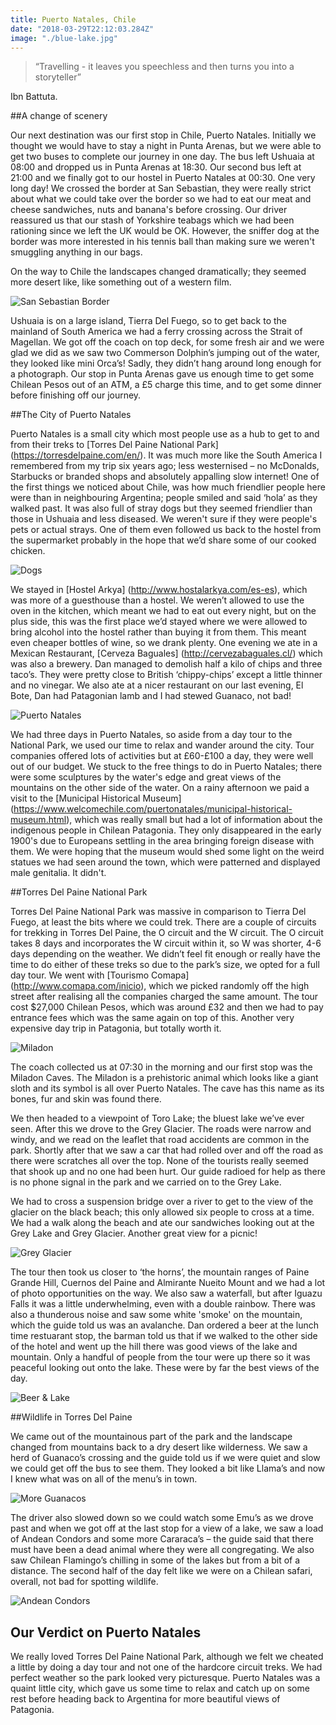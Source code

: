 ```yaml
---
title: Puerto Natales, Chile
date: "2018-03-29T22:12:03.284Z"
image: "./blue-lake.jpg"
---
```


>“Travelling - it leaves you speechless and then turns you into a storyteller”

Ibn Battuta.


##A change of scenery

Our next destination was our first stop in Chile, Puerto Natales. Initially we thought we would have to stay a night in Punta Arenas, but we were able to get two buses to complete our journey in one day. The bus left Ushuaia at 08:00 and dropped us in Punta Arenas at 18:30. Our second bus left at 21:00 and we finally got to our hostel in Puerto Natales at 00:30. One very long day! We crossed the border at San Sebastian, they were really strict about what we could take over the border so we had to eat our meat and cheese sandwiches, nuts and banana's before crossing. Our driver reassured us that our stash of Yorkshire teabags which we had been rationing since we left the UK would be OK. However, the sniffer dog at the border was more interested in his tennis ball than making sure we weren't smuggling anything in our bags.

On the way to Chile the landscapes changed dramatically; they seemed more desert like, like something out of a western film.

![San Sebastian Border](./san-sebastian-border.jpg "San Sebastian Border")

Ushuaia is on a large island, Tierra Del Fuego, so to get back to the mainland of South America we had a ferry crossing across the Strait of Magellan. We got off the coach on top deck, for some fresh air and we were glad we did as we saw two Commerson Dolphin’s jumping out of the water, they looked like mini Orca’s! Sadly, they didn’t hang around long enough for a photograph. Our stop in Punta Arenas gave us enough time to get some Chilean Pesos out of an ATM, a £5 charge this time, and to get some dinner before finishing off our journey.


##The City of Puerto Natales

Puerto Natales is a small city which most people use as a hub to get to and from their treks to [Torres Del Paine National Park] (https://torresdelpaine.com/en/). It was much more like the South America I remembered from my trip six years ago; less westernised – no McDonalds, Starbucks or branded shops and absolutely appalling slow internet! One of the first things we noticed about Chile, was how much friendlier people here were than in neighbouring Argentina; people smiled and said ‘hola’ as they walked past. It was also full of stray dogs but they seemed friendlier than those in Ushuaia and less diseased. We weren't sure if they were people's pets or actual strays. One of them even followed us back to the hostel from the supermarket probably in the hope that we’d share some of our cooked chicken.

![Dogs](./dogs.jpg "Dogs")

We stayed in [Hostel Arkya] (http://www.hostalarkya.com/es-es), which was more of a guesthouse than a hostel. We weren’t allowed to use the oven in the kitchen, which meant we had to eat out every night, but on the plus side, this was the first place we’d stayed where we were allowed to bring alcohol into the hostel rather than buying it from them. This meant even cheaper bottles of wine, so we drank plenty. One evening we ate in a Mexican Restaurant, [Cerveza Baguales] (http://cervezabaguales.cl/) which was also a brewery. Dan managed to demolish half a kilo of chips and three taco’s. They were pretty close to British ‘chippy-chips’ except a little thinner and no vinegar. We also ate at a nicer restaurant on our last evening, El Bote, Dan had Patagonian lamb and I had stewed Guanaco, not bad!

![Puerto Natales](./puerto-natales.jpg "Puerto Natales")

We had three days in Puerto Natales, so aside from a day tour to the National Park, we used our time to relax and wander around the city. Tour companies offered lots of activities but at £60-£100 a day, they were well out of our budget. We stuck to the free things to do in Puerto Natales; there were some sculptures by the water's edge and great views of the mountains on the other side of the water. On a rainy afternoon we paid a visit to the [Municipal Historical Museum] (https://www.welcomechile.com/puertonatales/municipal-historical-museum.html), which was really small but had a lot of information about the indigenous people in Chilean Patagonia. They only disappeared in the early 1900's due to Europeans settling in the area bringing foreign disease with them. We were hoping that the museum would shed some light on the weird statues we had seen around the town, which were patterned and displayed male genitalia. It didn't.

##Torres Del Paine National Park

Torres Del Paine National Park was massive in comparison to Tierra Del Fuego, at least the bits where we could trek. There are a couple of circuits for trekking in Torres Del Paine, the O circuit and the W circuit. The O circuit takes 8 days and incorporates the W circuit within it, so W was shorter, 4-6 days depending on the weather. We didn’t feel fit enough or really have the time to do either of these treks so due to the park’s size, we opted for a full day tour. We went with [Tourismo Comapa] (http://www.comapa.com/inicio), which we picked randomly off the high street after realising all the companies charged the same amount. The tour cost $27,000 Chilean Pesos, which was around £32 and then we had to pay entrance fees which was the same again on top of this. Another very expensive day trip in Patagonia, but totally worth it.

![Miladon](./miladon.jpg "Miladon")

The coach collected us at 07:30 in the morning and our first stop was the Miladon Caves. The Miladon is a prehistoric animal which looks like a giant sloth and its symbol is all over Puerto Natales. The cave has this name as its bones, fur and skin was found there.

We then headed to a viewpoint of Toro Lake; the bluest lake we’ve ever seen. After this we drove to the Grey Glacier. The roads were narrow and windy, and we read on the leaflet that road accidents are common in the park. Shortly after that we saw a car that had rolled over and off the road as there were scratches all over the top. None of the tourists really seemed that shook up and no one had been hurt. Our guide radioed for help as there is no phone signal in the park and we carried on to the Grey Lake.

We had to cross a suspension bridge over a river to get to the view of the glacier on the black beach; this only allowed six people to cross at a time. We had a walk along the beach and ate our sandwiches looking out at the Grey Lake and Grey Glacier. Another great view for a picnic!

![Grey Glacier](./grey-glacier.jpg "Grey Glacier")

The tour then took us closer to ‘the horns’, the mountain ranges of Paine Grande Hill, Cuernos del Paine and Almirante Nueito Mount and we had a lot of photo opportunities on the way. We also saw a waterfall, but after Iguazu Falls it was a little underwhelming, even with a double rainbow. There was also a thunderous noise and saw some white 'smoke' on the mountain, which the guide told us was an avalanche. Dan ordered a beer at the lunch time restuarant stop, the barman told us that if we walked to the other side of the hotel and went up the hill there was good views of the lake and mountain. Only a handful of people from the tour were up there so it was peaceful looking out onto the lake. These were by far the best views of the day.

![Beer & Lake](./beer-lake.jpg "Beer & Lake")

##Wildlife in Torres Del Paine

We came out of the mountainous part of the park and the landscape changed from mountains back to a dry desert like wilderness. We saw a herd of Guanaco’s crossing and the guide told us if we were quiet and slow we could get off the bus to see them. They looked a bit like Llama’s and now I knew what was on all of the menu’s in town.

![More Guanacos](./more-guanacos.jpg "More Guanacos")

The driver also  slowed down so we could watch some Emu’s as we drove past and when we got off at the last stop for a view of a lake, we saw a load of Andean Condors and some more Cararaca’s – the guide said that there must have been a dead animal where they were all congregating. We also saw Chilean Flamingo’s chilling in some of the lakes but from a bit of a distance. The second half of the day felt like we were on a Chilean safari, overall, not bad for spotting wildlife.

![Andean Condors](./andean-condors.jpg "Andean Condors")

## Our Verdict on Puerto Natales

We really loved Torres Del Paine National Park, although we felt we cheated a little by doing a day tour and not one of the hardcore circuit treks. We had perfect weather so the park looked very picturesque. Puerto Natales was a quaint little city, which gave us some time to relax and catch up on some rest before heading back to Argentina for more beautiful views of Patagonia.